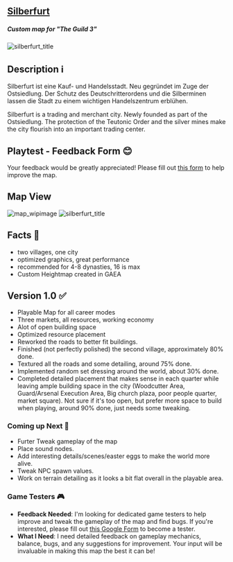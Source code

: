 ## [Silberfurt](link_to_repo)

##### Custom map for "The Guild 3"

![silberfurt_title](https://github.com/pfinnn/g3-map-silberfurt/assets/61420690/753a1a45-5ce6-428b-9315-5cdf10f56c17)


## Description ℹ️
Silberfurt ist eine Kauf- und Handelsstadt. Neu gegründet im Zuge der Ostsiedlung. Der Schutz des Deutschritterordens und die Silberminen lassen die Stadt zu einem wichtigen Handelszentrum erblühen.

Silberfurt is a trading and merchant city. Newly founded as part of the Ostsiedlung. The protection of the Teutonic Order and the silver mines make the city flourish into an important trading center.

## Playtest - Feedback Form 😊
Your feedback would be greatly appreciated! Please fill out [this form](https://forms.gle/9CNkhxAbnHk99Lrc8) to help improve the map.

## Map View
![map_wipimage](https://github.com/pfinnn/g3-map-silberfurt/assets/61420690/3c2a9f0e-eb8e-42b3-a641-efc5f11e0e20)
![silberfurt_title](https://github.com/pfinnn/g3-map-silberfurt/assets/61420690/ed54693b-6e5d-48ac-9b3a-bd6646eb5b91)


## Facts 🌟
- two villages, one city
- optimized graphics, great performance
- recommended for 4-8 dynasties, 16 is max
- Custom Heightmap created in GAEA

## Version 1.0 ✅
- Playable Map for all career modes
- Three markets, all resources, working economy
- Alot of open building space
- Optimized resource placement
- Reworked the roads to better fit buildings.
- Finished (not perfectly polished) the second village, approximately 80% done.
- Textured all the roads and some detailing, around 75% done.
- Implemented random set dressing around the world, about 30% done.
- Completed detailed placement that makes sense in each quarter while leaving ample building space in the city (Woodcutter Area, Guard/Arsenal Execution Area, Big church plaza, poor people quarter, market square). Not sure if it's too open, but prefer more space to build when playing, around 90% done, just needs some tweaking.

### Coming up Next 📝
- Furter Tweak gameplay of the map
- Place sound nodes.
- Add interesting details/scenes/easter eggs to make the world more alive.
- Tweak NPC spawn values.
- Work on terrain detailing as it looks a bit flat overall in the playable area.

### Game Testers 🎮
- **Feedback Needed**: I'm looking for dedicated game testers to help improve and tweak the gameplay of the map and find bugs. If you're interested, please fill out [this Google Form](link_to_google_form) to become a tester.
- **What I Need**: I need detailed feedback on gameplay mechanics, balance, bugs, and any suggestions for improvement. Your input will be invaluable in making this map the best it can be!
